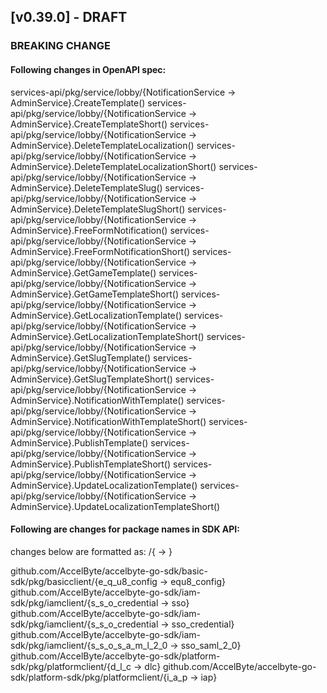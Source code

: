 <a name="v0.38.0"></a>

## [v0.39.0] - DRAFT

### BREAKING CHANGE

#### Following changes in OpenAPI spec:

services-api/pkg/service/lobby/{NotificationService -> AdminService}.CreateTemplate()
services-api/pkg/service/lobby/{NotificationService -> AdminService}.CreateTemplateShort()
services-api/pkg/service/lobby/{NotificationService -> AdminService}.DeleteTemplateLocalization()
services-api/pkg/service/lobby/{NotificationService -> AdminService}.DeleteTemplateLocalizationShort()
services-api/pkg/service/lobby/{NotificationService -> AdminService}.DeleteTemplateSlug()
services-api/pkg/service/lobby/{NotificationService -> AdminService}.DeleteTemplateSlugShort()
services-api/pkg/service/lobby/{NotificationService -> AdminService}.FreeFormNotification()
services-api/pkg/service/lobby/{NotificationService -> AdminService}.FreeFormNotificationShort()
services-api/pkg/service/lobby/{NotificationService -> AdminService}.GetGameTemplate()
services-api/pkg/service/lobby/{NotificationService -> AdminService}.GetGameTemplateShort()
services-api/pkg/service/lobby/{NotificationService -> AdminService}.GetLocalizationTemplate()
services-api/pkg/service/lobby/{NotificationService -> AdminService}.GetLocalizationTemplateShort()
services-api/pkg/service/lobby/{NotificationService -> AdminService}.GetSlugTemplate()
services-api/pkg/service/lobby/{NotificationService -> AdminService}.GetSlugTemplateShort()
services-api/pkg/service/lobby/{NotificationService -> AdminService}.NotificationWithTemplate()
services-api/pkg/service/lobby/{NotificationService -> AdminService}.NotificationWithTemplateShort()
services-api/pkg/service/lobby/{NotificationService -> AdminService}.PublishTemplate()
services-api/pkg/service/lobby/{NotificationService -> AdminService}.PublishTemplateShort()
services-api/pkg/service/lobby/{NotificationService -> AdminService}.UpdateLocalizationTemplate()
services-api/pkg/service/lobby/{NotificationService -> AdminService}.UpdateLocalizationTemplateShort()


#### Following are changes for package names in SDK API:

changes below are formatted as: /{<previous-name> -> <new-name>}

github.com/AccelByte/accelbyte-go-sdk/basic-sdk/pkg/basicclient/{e_q_u8_config -> equ8_config}
github.com/AccelByte/accelbyte-go-sdk/iam-sdk/pkg/iamclient/{s_s_o_credential -> sso}
github.com/AccelByte/accelbyte-go-sdk/iam-sdk/pkg/iamclient/{s_s_o_credential -> sso_credential}
github.com/AccelByte/accelbyte-go-sdk/iam-sdk/pkg/iamclient/{s_s_o_s_a_m_l_2_0 -> sso_saml_2_0}
github.com/AccelByte/accelbyte-go-sdk/platform-sdk/pkg/platformclient/{d_l_c -> dlc}
github.com/AccelByte/accelbyte-go-sdk/platform-sdk/pkg/platformclient/{i_a_p -> iap}